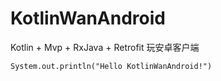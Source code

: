 # KotlinWanAndroid
Kotlin + Mvp + RxJava + Retrofit 玩安卓客户端

`System.out.println("Hello KotlinWanAndroid!")`
